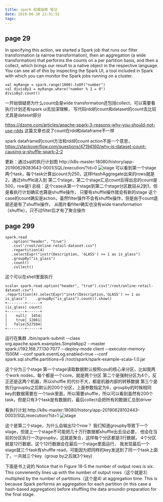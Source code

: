 ```yaml
---
title: spark 权威指南 笔记
date: 2019-06-30 22:51:52
tags:
---
```


## page 29
In specifying this action, we started a Spark job that runs our filter transformation (a narrow
transformation), then an aggregation (a wide transformation) that performs the counts on a per
partition basis, and then a collect, which brings our result to a native object in the respective
language. You can see all of this by inspecting the Spark UI, a tool included in Spark with which you
can monitor the Spark jobs running on a cluster.
```
val myRange = spark.range(1000).toDF("number")
val divisBy2 = myRange.where("number % 2 = 0")
divisBy2.count()

```
一开始很疑惑为什么count会是wide transformation还包括collect，可以需要看执行计划还有spark ui去加深理解，
写代码rdd的count和dataset的count去比较
尤其是dataset部分


https://dzone.com/articles/apache-spark-3-reasons-why-you-should-not-use-rdds
这篇文章也说了count在rdd和dataframe不一样

spark dataframe的count方法和rdd的count action不是一个意思，
https://stackoverflow.com/questions/47194160/why-is-dataset-count-causing-a-shuffle-spark-2-2

更新：通过sql的执行计划图
http://k8s-master:18080/history/app-20190628083643-0001/SQL/execution/?id=0
![stage](/images/count_stage.PNG)
可以看到第一个stage两个task，每个task计算出count为250，这样HashAggregate出来的rows就是2，通过shuffle进入到
第二个stage，第二个stage汇总count后得出总的count是500，row是1
总结：这个case从第一个stage到第二个stage分区数目从2到1，但是看执行计划确实也算是shuffle操作，
只要有shuffle操作就会有新的stage
这个case的count确实是action，虽然filter操作不会有shuffle操作，但是由于count底层还是有了shuffle操作，
从图片看filter确实也没有wide transformation（shuffle），只不过filter后才有了聚合操作


## page 299
 ```
 spark.read
    .option("header", "true")
    .csv("/root/online-retail-dataset.csv")
    .repartition(4)
    .selectExpr("instr(Description, 'GLASS') >= 1 as is_glass")
    .groupBy("is_glass")
    .count()
    .collect()
```
这个可以在shell里面执行
```
scala> spark.read.option("header", "true").csv("/root/online-retail-dataset.csv")    .repartition(4).selectExpr("instr(Description,'GLASS') >= 1 as is_glass")    .groupBy("is_glass").count().show()
+--------+------+
|is_glass| count|
+--------+------+
|    null|  1454|
|    true| 12861|
|   false|527594|
+--------+------+
```

运行在集群
 ./bin/spark-submit   --class org.apache.spark.examples.SimpleApp2 --master spark://192.168.77.130:7077 --deploy-mode client --executor-memory 1500M --conf spark.eventLog.enabled=true --conf spark.sql.shuffle.partitions=6 /root/spark/spark-example-scala-1.0.jar

这个分为三个stage
第一个stage读取数据默认按照cpu的核心来分区，比如我两个work nodes，每个都是一个core，就是两个分区
第二个是强制分区为4个，反正还是这两个机器，所以shuffle 的代价不大，都是机器内部的转移数据
第三个是执行groupby之后默认的200个分区，上面参数指定为6，groupby的时候相同key的数据需要在一个task里面，所以需要shuffle，所以可以看到虽然有200个task，但是只有3个task是有数据的，最后collect会把所有的数据汇总到driver

看执行计划
http://k8s-master:18080/history/app-20190628102443-0003/SQL/execution/?id=1
![stage](/images/page-299-stage2.PNG)

这个是第二个stage，为什么会输出12个row？
我们知道groupby导致下一个stage，但是上一个stage不可能把几十万行数据都shuffle出去没必要，
他会在当前的分区执行一次groupby，这就是聚合，这样每个分区都是3行数据，
4个分区就是12行数据，这个12行数据会在最后一个stage里面运行，
我发现最后一个stage就三个task有shuffle read，可能因为把同样的key发送到了同一个task上面了，一共就三个key（group by之后就3个key)

下面是书上说的
Notice that in Figure 18-5 the number of output rows is six. This convienently lines up with
the number of output rows（这个就是3） multiplied by the number of partitions（这个是4) at aggregation time. This is because Spark performs an
aggregation for each partition (in this case a hash-based aggregation) before shuffling the data aroundin preparation for the final stage.

